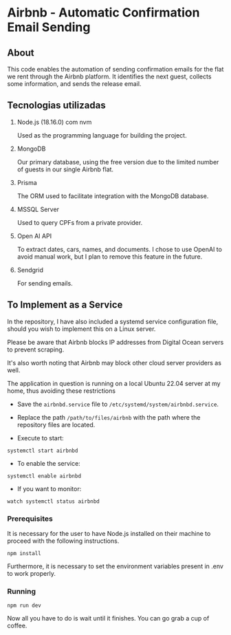 # Airbnb - Automatic Confirmation Email Sending

## About

This code enables the automation of sending confirmation emails for the flat we rent through the Airbnb platform. It identifies the next guest, collects some information, and sends the release email.

## Tecnologias utilizadas

1. Node.js (18.16.0) com nvm

   Used as the programming language for building the project.

2. MongoDB

   Our primary database, using the free version due to the limited number of guests in our single Airbnb flat.

3. Prisma
   
   The ORM used to facilitate integration with the MongoDB database.
   
4. MSSQL Server
   
   Used to query CPFs from a private provider.
   
5. Open AI API
    
   To extract dates, cars, names, and documents. I chose to use OpenAI to avoid manual work, but I plan to remove this feature in the future.
   
6. Sendgrid
    
   For sending emails.

## To Implement as a Service

In the repository, I have also included a systemd service configuration file, should you wish to implement this on a Linux server. 

Please be aware that Airbnb blocks IP addresses from Digital Ocean servers to prevent scraping. 

It's also worth noting that Airbnb may block other cloud server providers as well. 

The application in question is running on a local Ubuntu 22.04 server at my home, thus avoiding these restrictions

- Save the `airbnbd.service` file to `/etc/systemd/system/airbnbd.service`.
- Replace the path `/path/to/files/airbnb` with the path where the repository files are located.

- Execute to start:

```
systemctl start airbnbd
```

- To enable the service:

```
systemctl enable airbnbd
```

- If you want to monitor:

```
watch systemctl status airbnbd
```

### Prerequisites

It is necessary for the user to have Node.js installed on their machine to proceed with the following instructions.

```
npm install
```

Furthermore, it is necessary to set the environment variables present in .env to work properly.

### Running

```
npm run dev
```

Now all you have to do is wait until it finishes. You can go grab a cup of coffee.
